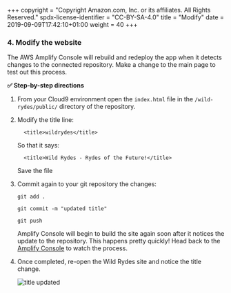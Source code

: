 +++
copyright = "Copyright Amazon.com, Inc. or its affiliates. All Rights Reserved."
spdx-license-identifier = "CC-BY-SA-4.0"
title = "Modify"
date = 2019-09-09T17:42:10+01:00
weight = 40
+++

### 4. Modify the website
The AWS Amplify Console will rebuild and redeploy the app when it detects changes to the connected repository. Make a change to the main page to test out this process.

**:white_check_mark: Step-by-step directions**

1. From your Cloud9 environment open the ```index.html``` file in the `/wild-rydes/public/` directory of the repository.
1. Modify the title line:
    ```
      <title>wildrydes</title>
    ```
    So that it says:
    ```
      <title>Wild Rydes - Rydes of the Future!</title>
    ```
    Save the file
1. Commit again to your git repository the changes:
    ```
    git add . 

    git commit -m "updated title"
    
    git push
   ```
    Amplify Console will begin to build the site again soon after it notices the update to the repository. This happens pretty quickly! Head back to the [Amplify Console][amplify-console] to watch the process. 

1. Once completed, re-open the Wild Rydes site and notice the title change.
    
    ![title updated](/images/title-update.png)

[amplify-console]: https://console.aws.amazon.com/amplify/home
